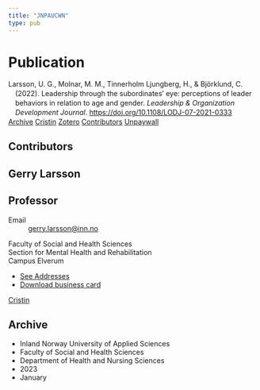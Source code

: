 ```yaml
---
title: "JNPAUCWN"
type: pub
---
```

<h1>Publication</h1>
<article id="csl-bib-container-JNPAUCWN" class="csl-bib-container">
  <div class="csl-bib-body" style="line-height: 1.35; padding-left: 1em; text-indent:-1em;">
  <div class="csl-entry">Larsson, U. G., Molnar, M. M., Tinnerholm Ljungberg, H., &amp; Bj&#xF6;rklund, C. (2022). Leadership through the subordinates&#x2019; eye: perceptions of&#xA0;leader behaviors in relation to&#xA0;age and gender. <i>Leadership &amp; Organization Development Journal</i>. <a href="https://doi.org/10.1108/LODJ-07-2021-0333">https://doi.org/10.1108/LODJ-07-2021-0333</a></div>
</div>
  <div class="csl-bib-buttons">
    <a href="#taxonomy-article-JNPAUCWN" class="csl-bib-button">Archive</a>
    <a href alt="Cristin URL" class="csl-bib-button">Cristin</a>
    <a href alt="Zotero URL" class="csl-bib-button">Zotero</a>
    <a href="#contributors-article-JNPAUCWN" class="csl-bib-button">Contributors</a>
    <a href="https://www.emerald.com/insight/content/doi/10.1108/LODJ-07-2021-0333/full/pdf?title=leadership-through-the-subordinates-eye-perceptions-of-leader-behaviors-in-relation-to-age-and-gender" class="csl-bib-button">Unpaywall</a>
  </div>
  <div id="csl-bib-meta-container-JNPAUCWN"></div>
</article>
<div id="csl-bib-meta-JNPAUCWN" class="csl-bib-meta">
  <article id="contributors-article-JNPAUCWN" class="contributors-article">
    <h1>Contributors</h1>
    <div class="personas">
<div class="vrtx-hinn-person-card">
<div class="photo">
<i class="lar la-user-circle missing-person"></i>
</div>
<div class="info">
<hgroup><h1>Gerry Larsson</h1>
<h2>Professor</h2>
</hgroup><dl>
<dt>Email</dt>
<dd>
<a href="mailto:gerry.larsson@inn.no">gerry.larsson@inn.no</a>
</dd>
</dl>
<p>
Faculty of Social and Health Sciences<br>
Section for Mental Health and Rehabilitation<br>
Campus Elverum
</p>
<ul class="vrtx-hinn-links">
<li><a href="https://www.inn.no/english/find-an-employee/gerry-larsson.html#vrtx-hinn-addresses">See Addresses</a></li>
<li><a href="https://www.inn.no/english/find-an-employee/gerry-larsson.html?vrtx=vcf">Download business card</a></li>
</ul>
</div>
</div>
<a href="https://app.cristin.no/persons/show.jsf?id=50941" alt="Cristin URL" class="personas-cristin">Cristin</a>
</div>
  </article>
  <article id="taxonomy-article-JNPAUCWN" class="taxonomy-article">
    <h1>Archive</h1>
    <ul>
      <li>Inland Norway University of Applied Sciences</li>
      <li>Faculty of Social and Health Sciences</li>
      <li>Department of Health and Nursing Sciences</li>
      <li>2023</li>
      <li>January</li>
    </ul>
  </article>
</div>
